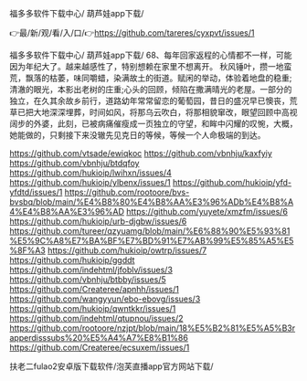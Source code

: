 福多多软件下载中心/
葫芦娃app下载/


👉最/新/观/看/入/口/👉https://github.com/tareres/cyxpvt/issues/1

福多多软件下载中心/
葫芦娃app下载/
	68、每年回家返程的心情都不一样，可能因为年纪大了。越来越感性了，特别想赖在家里不想离开。
秋风锤叶，攒一地蛮荒，飘落的枯萎，味同嚼蜡，染满故土的街道。赋闲的举动，体验着地盘的稳重;清澈的眼光，本影出老树的庄重;心头的回顾，倾陷在撒满晴光的老屋。一部分的独立，在久其余故乡前行，道路幼年常常留恋的葡萄园，昔日的盛况早已懊丧，荒草已把大地深深埋葬，时间如风，将那乌云吹白，将那相貌窜改，眼望回顾中高视阔步的外婆，此刻，已被病痛催瘦成一页独立的守望，和眸中闪耀的叹惋，大概，她能做的，只剩接下来没辙先见克日的等候，等候一个人命极端的到达。


https://github.com/vtsade/ewiqkoc
https://github.com/vbnhju/kaxfyiy
https://github.com/vbnhju/btdqfoy
https://github.com/hukioip/lwihxn/issues/4
https://github.com/hukioip/ylbenx/issues/1
https://github.com/hukioip/yfd-yfdtd/issues/1
https://github.com/rootoore/bvs-bvsbq/blob/main/%E4%B8%80%E4%B8%AA%E3%96%ADb%E4%B8%A4%E4%B8%AA%E3%96%AD
https://github.com/yuyete/xmzfm/issues/6
https://github.com/hukioip/urb-djgbw/issues/6
https://github.com/tureer/qzyuamg/blob/main/%E6%88%90%E5%93%81%E5%9C%A8%E7%BA%BF%E7%BD%91%E7%AB%99%E5%85%A5%E5%8F%A3
https://github.com/hukioip/owtrp/issues/7
https://github.com/hukioip/ggddt
https://github.com/indehtml/jfoblv/issues/3
https://github.com/vbnhju/btbby/issues/5
https://github.com/Createree/apnhh/issues/1
https://github.com/wangyyun/ebo-ebovg/issues/3
https://github.com/hukioip/qwntkkr/issues/1
https://github.com/indehtml/qtupnou/issues/2
https://github.com/rootoore/nzjpt/blob/main/18%E5%B2%81%E5%A5%B3rapperdisssubs%20%E5%A4%A7%E8%B1%86
https://github.com/Createree/ecsuxem/issues/1

扶老二fulao2安卓版下载软件/泡芙直播app官方网站下载/
